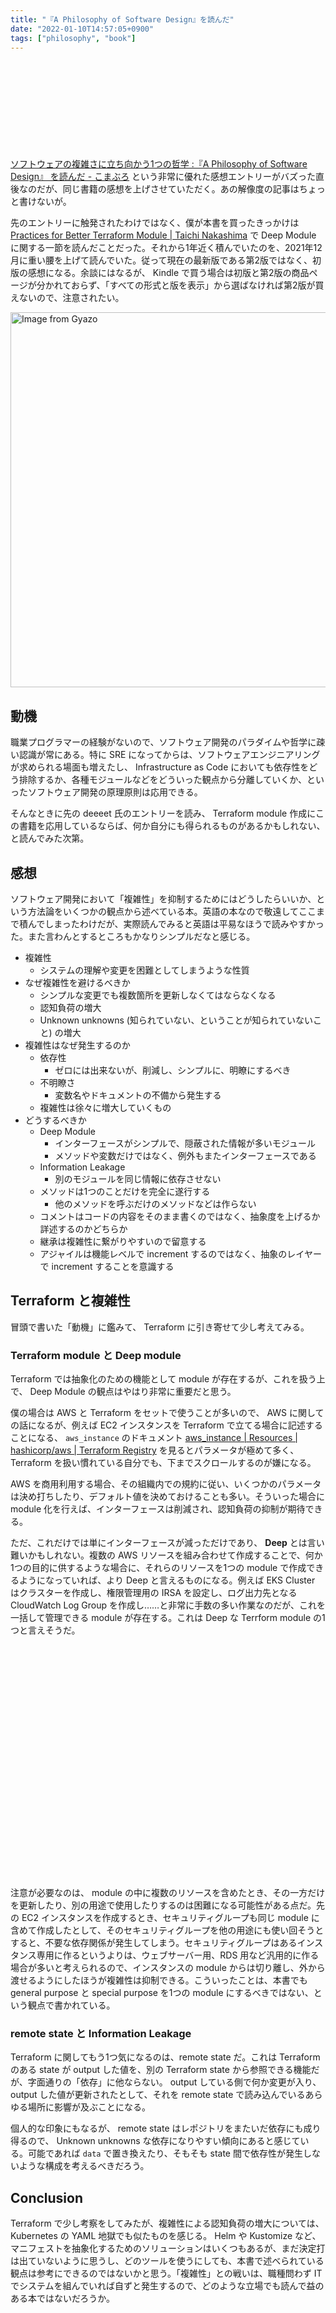 ```yaml
---
title: "『A Philosophy of Software Design』を読んだ"
date: "2022-01-10T14:57:05+0900"
tags: ["philosophy", "book"]
---
```


<div class="iframely-embed"><div class="iframely-responsive" style="height: 140px; padding-bottom: 0;"><a href="https://www.amazon.co.jp/-/en/John-Ousterhout/dp/1732102201" data-iframely-url="//cdn.iframe.ly/Vndgjaf?card=small"></a></div></div><script async src="//cdn.iframe.ly/embed.js" charset="utf-8"></script>

[ソフトウェアの複雑さに立ち向かう1つの哲学 :『A Philosophy of Software Design』 を読んだ - こまぶろ](https://ky-yk-d.hatenablog.com/entry/2022/01/04/100000) という非常に優れた感想エントリーがバズった直後なのだが、同じ書籍の感想を上げさせていただく。あの解像度の記事はちょっと書けないが。

先のエントリーに触発されたわけではなく、僕が本書を買ったきっかけは [Practices for Better Terraform Module | Taichi Nakashima](https://deeeet.com/posts/practices-for-better-terraform-module/) で Deep Module に関する一節を読んだことだった。それから1年近く積んでいたのを、2021年12月に重い腰を上げて読んでいた。従って現在の最新版である第2版ではなく、初版の感想になる。余談にはなるが、 Kindle で買う場合は初版と第2版の商品ページが分かれておらず、「すべての形式と版を表示」から選ばなければ第2版が買えないので、注意されたい。

<a href="https://gyazo.com/e3204b1e85b22ff7b8976e3989431435"><img src="https://i.gyazo.com/e3204b1e85b22ff7b8976e3989431435.png" alt="Image from Gyazo" width="600"/></a>

## 動機

職業プログラマーの経験がないので、ソフトウェア開発のパラダイムや哲学に疎い認識が常にある。特に SRE になってからは、ソフトウェアエンジニアリングが求められる場面も増えたし、 Infrastructure as Code においても依存性をどう排除するか、各種モジュールなどをどういった観点から分離していくか、といったソフトウェア開発の原理原則は応用できる。

そんなときに先の deeeet 氏のエントリーを読み、 Terraform module 作成にこの書籍を応用しているならば、何か自分にも得られるものがあるかもしれない、と読んでみた次第。

## 感想

ソフトウェア開発において「複雑性」を抑制するためにはどうしたらいいか、という方法論をいくつかの観点から述べている本。英語の本なので敬遠してここまで積んでしまったわけだが、実際読んでみると英語は平易なほうで読みやすかった。また言わんとするところもかなりシンプルだなと感じる。

* 複雑性
  * システムの理解や変更を困難としてしまうような性質
* なぜ複雑性を避けるべきか
  * シンプルな変更でも複数箇所を更新しなくてはならなくなる
  * 認知負荷の増大
  * Unknown unknowns (知られていない、ということが知られていないこと) の増大
* 複雑性はなぜ発生するのか
  * 依存性
    * ゼロには出来ないが、削減し、シンプルに、明瞭にするべき
  * 不明瞭さ
    * 変数名やドキュメントの不備から発生する
  * 複雑性は徐々に増大していくもの
* どうするべきか
  * Deep Module
    * インターフェースがシンプルで、隠蔽された情報が多いモジュール
    * メソッドや変数だけではなく、例外もまたインターフェースである
  * Information Leakage
    * 別のモジュールを同じ情報に依存させない
  * メソッドは1つのことだけを完全に遂行する
    * 他のメソッドを呼ぶだけのメソッドなどは作らない
  * コメントはコードの内容をそのまま書くのではなく、抽象度を上げるか詳述するのかどちらか
  * 継承は複雑性に繋がりやすいので留意する
  * アジャイルは機能レベルで increment するのではなく、抽象のレイヤーで increment することを意識する

## Terraform と複雑性

冒頭で書いた「動機」に鑑みて、 Terraform に引き寄せて少し考えてみる。

### Terraform module と Deep module

Terraform では抽象化のための機能として module が存在するが、これを扱う上で、 Deep Module の観点はやはり非常に重要だと思う。

僕の場合は AWS と Terraform をセットで使うことが多いので、 AWS に関しての話になるが、例えば EC2 インスタンスを Terraform で立てる場合に記述することになる、 `aws_instance` のドキュメント [aws_instance | Resources | hashicorp/aws | Terraform Registry](https://registry.terraform.io/providers/hashicorp/aws/latest/docs/resources/instance) を見るとパラメータが極めて多く、 Terraform を扱い慣れている自分でも、下までスクロールするのが嫌になる。

AWS を商用利用する場合、その組織内での規約に従い、いくつかのパラメータは決め打ちしたり、デフォルト値を決めておけることも多い。そういった場合に module 化を行えば、インターフェースは削減され、認知負荷の抑制が期待できる。

ただ、これだけでは単にインターフェースが減っただけであり、 **Deep** とは言い難いかもしれない。複数の AWS リソースを組み合わせて作成することで、何か1つの目的に供するような場合に、それらのリソースを1つの module で作成できるようになっていれば、より Deep と言えるものになる。例えば EKS Cluster はクラスターを作成し、権限管理用の IRSA を設定し、ログ出力先となる CloudWatch Log Group を作成し……と非常に手数の多い作業なのだが、これを一括して管理できる module が存在する。これは Deep な Terrform module の1つと言えそうだ。

<div class="iframely-embed"><div class="iframely-responsive" style="padding-bottom: 50%; padding-top: 120px;"><a href="https://github.com/terraform-aws-modules/terraform-aws-eks" data-iframely-url="//cdn.iframe.ly/gg04cbc"></a></div></div><script async src="//cdn.iframe.ly/embed.js" charset="utf-8"></script>

注意が必要なのは、 module の中に複数のリソースを含めたとき、その一方だけを更新したり、別の用途で使用したりするのは困難になる可能性がある点だ。先の EC2 インスタンスを作成するとき、セキュリティグループも同じ module に含めて作成したとして、そのセキュリティグループを他の用途にも使い回そうとすると、不要な依存関係が発生してしまう。セキュリティグループはあるインスタンス専用に作るというよりは、ウェブサーバー用、RDS 用など汎用的に作る場合が多いと考えられるので、インスタンスの module からは切り離し、外から渡せるようにしたほうが複雑性は抑制できる。こういったことは、本書でも general purpose と special purpose を1つの module にするべきではない、という観点で書かれている。

### remote state と Information Leakage

Terraform に関してもう1つ気になるのは、remote state だ。これは Terraform のある state が output した値を、別の Terraform state から参照できる機能だが、字面通りの「依存」に他ならない。 output している側で何か変更が入り、 output した値が更新されたとして、それを remote state で読み込んでいるあらゆる場所に影響が及ぶことになる。

個人的な印象にもなるが、 remote state はレポジトリをまたいだ依存にも成り得るので、 Unknown unknowns な依存になりやすい傾向にあると感じている。可能であれば `data` で置き換えたり、そもそも state 間で依存性が発生しないような構成を考えるべきだろう。

## Conclusion

Terraform で少し考察をしてみたが、複雑性による認知負荷の増大については、 Kubernetes の YAML 地獄でも似たものを感じる。 Helm や Kustomize など、マニフェストを抽象化するためのソリューションはいくつもあるが、まだ決定打は出ていないように思うし、どのツールを使うにしても、本書で述べられている観点は参考にできるのではないかと思う。「複雑性」との戦いは、職種問わず IT でシステムを組んでいれば自ずと発生するので、どのような立場でも読んで益のある本ではないだろうか。
